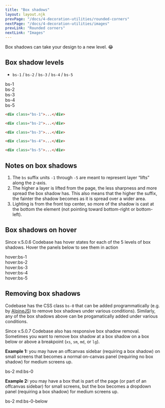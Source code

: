 ```yaml
---
title: "Box shadows"
layout: layout.njk
prevPage: "/docs/4-decoration-utilities/rounded-corners"
nextPage: "/docs/4-decoration-utilities/images"
prevLink: "Rounded corners"
nextLink: "Images"
---
```


Box shadows can take your design to a new level. 😂

## Box shadow levels

* `bs-1` / `bs-2` / `bs-3` / `bs-4` / `bs-5`

<div class="my-6">
  <div class="flex flex-wrap gap-3">
    <div class="sm:w-20%">
      <div class="bs-1 mb-3 p-2">bs-1</div>
    </div>
    <div class="sm:w-20%">
      <div class="bs-2 mb-3 p-2">bs-2</div>
    </div>
    <div class="sm:w-20%">
      <div class="bs-3 mb-3 p-2">bs-3</div>
    </div>
    <div class="sm:w-20%">
      <div class="bs-4 mb-3 p-2">bs-4</div>
    </div>
    <div class="sm:w-20%">
      <div class="bs-5 mb-3 p-2">bs-5</div>
    </div>
  </div>
</div>

```html
<div class="bs-1">...</div>

<div class="bs-2">...</div>

<div class="bs-3">...</div>

<div class="bs-4">...</div>

<div class="bs-5">...</div>
```

## Notes on box shadows

1. The `bs` suffix units `-1` through `-5` are meant to represent layer “lifts” along the z-axis.
2. The higher a layer is lifted from the page, the less sharpness and more spread the box shadow has. This also means that the higher the suffix, the fainter the shadow becomes as it is spread over a wider area.
3. Lighting is from the front top center, so more of the shadow is cast at the bottom the element (not pointing toward bottom-right or bottom-left).

## Box shadows on hover

Since v.5.0.6 Codebase has hover states for each of the 5 levels of box shadows. Hover the panels below to see them in action

<div class="my-6">
  <div class="flex flex-wrap gap-3">
    <div class="sm:w-20%">
      <div class="hover:bs-1 b-thin p-2">hover:bs-1</div>
    </div>
    <div class="sm:w-20%">
      <div class="hover:bs-2 b-thin p-2">hover:bs-2</div>
    </div>
    <div class="sm:w-20%">
      <div class="hover:bs-3 b-thin p-2">hover:bs-3</div>
    </div>
    <div class="sm:w-20%">
      <div class="hover:bs-4 b-thin p-2">hover:bs-4</div>
    </div>
    <div class="sm:w-20%">
      <div class="hover:bs-5 b-thin p-2">hover:bs-5</div>
    </div>
  </div>
</div>

## Removing box shadows

Codebase has the CSS class `bs-0` that can be added programmatically (e.g. by [AlpineJS](https://alpinejs.dev)) to remove box shadows under various conditions). Similarly, any of the box shadows above can be progamatically added under various conditions.

Since v.5.0.7 Codebase also has responsive box shadow removal. Sometimes you want to remove box shadow at a box shadow on a box below or above a breakpoint (`xs`, `sm`, `md`, or `lg`). 

**Example 1:** you may have an offcanvas sidebar (requiring a box shadow) on small screens that becomes a normal on-canvas panel (requiring no box shadow) for medium screens up.

<div class="w-xs mx-auto mb-3 bs-2 md:bs-0 b-thin p-2">
  bs-2 md:bs-0
</div>

**Example 2:**  you may have a box that is part of the page (or part of an offcanvas sidebar) for small screens, but the box becomes a dropdown panel (requiring a box shadow) for medium screens up.

<div class="w-xs mx-auto bs-2 md:bs-0-below b-thin p-2">
  bs-2 md:bs-0-below
</div>

